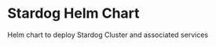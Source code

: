 Stardog Helm Chart
==================

Helm chart to deploy Stardog Cluster and associated services
